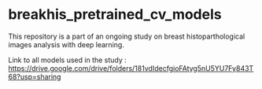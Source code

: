 # breakhis_pretrained_cv_models
This repository is a part of an ongoing study on breast histoparthological images analysis with deep learning.

Link to all models used in the study : https://drive.google.com/drive/folders/181vdIdecfgioFAtyg5nU5YU7Fy843T68?usp=sharing
